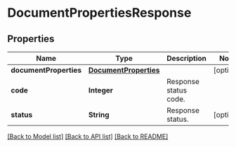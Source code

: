 ﻿
# DocumentPropertiesResponse


## Properties
Name | Type | Description | Notes
------------ | ------------- | ------------- | -------------
**documentProperties** | [**DocumentProperties**](DocumentProperties.md) |  | [optional]
**code** | **Integer** | Response status code. | 
**status** | **String** | Response status. | [optional]


[[Back to Model list]](../README.md#documentation-for-models) [[Back to API list]](../README.md#documentation-for-api-endpoints) [[Back to README]](../README.md)


